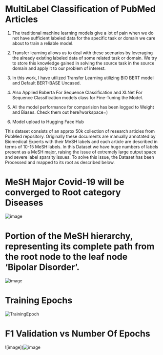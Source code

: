 # MultiLabel Classification of PubMed Articles 
 
1. The traditional machine learning models give a lot of pain when we do not have sufficient labeled data for the specific task or domain we care about to train a reliable model.

2. Transfer learning allows us to deal with these scenarios by leveraging the already existing labeled data of some related task or domain. We try to store this knowledge gained in solving the source task in the source domain and apply it to our problem of interest.

3. In this work, I have utilized Transfer Learning utilizing BIO BERT model and Default BERT-BASE Uncased.

4. Also Applied Roberta For Sequence Classification and XLNet For Sequence Classification models class for Fine-Tuning the Model.

5. All the model performance for comparision has been logged to Weight and Biases. Check them out here?workspace=)

6. Model upload to Hugging Face Hub

This dataset consists of an approx 50k collection of research articles from PubMed repository. Originally these documents are manually annotated by Biomedical Experts with their MeSH labels and each article are described in terms of 10-15 MeSH labels. In this Dataset we have huge numbers of labels present as a MeSH major, raising the issue of extremely large output space and severe label sparsity issues. To solve this issue, the Dataset has been Processed and mapped to its root as described below.

# MeSH Major Covid-19 will be converged to Root category Diseases
![image](https://github.com/NerZ98/MultiLabel-Classification-of-PubMed-Articles-/assets/24356496/4db411bf-816e-4d48-87ef-31e8637278bf)

# Portion of the MeSH hierarchy, representing its complete path from the root node to the leaf node ‘Bipolar Disorder’.
![image](https://github.com/NerZ98/MultiLabel-Classification-of-PubMed-Articles-/assets/24356496/2dc97499-5ee3-4852-b6b3-8ae53cb5ea78)

# Training Epochs
![TrainingEpoch](https://github.com/NerZ98/MultiLabel-Classification-of-PubMed-Articles-/assets/24356496/2bc95e7b-35ba-4723-acb0-7beb2b933cec)

# F1 Validation vs Number Of Epochs
![image](![image](https://github.com/NerZ98/MultiLabel-Classification-of-PubMed-Articles-/assets/24356496/64d78581-b469-483f-985a-3708a2842884)
